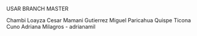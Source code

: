 USAR BRANCH MASTER

Chambi Loayza Cesar
Mamani Gutierrez Miguel
Paricahua Quispe
Ticona Cuno Adriana Milagros - adrianamil
